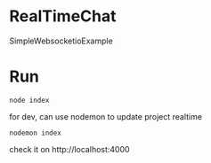 # RealTimeChat
SimpleWebsocketioExample

# Run

```
node index
```

for dev, can use nodemon to update project realtime
```
nodemon index
```



check it on http://localhost:4000